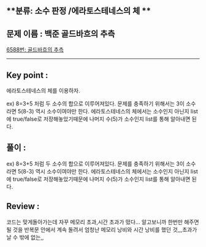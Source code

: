 
## **분류:  소수 판정 /에라토스테네스의 체 **

## **문제 이름  :  백준 골드바흐의 추측**

[6588번: 골드바흐의 추측](acmicpc.net/problem/6588)

---

## **Key point :**

에라토스테네스의 체를 이용하자.

ex) 8=3+5 처럼 두 소수의 합으로 이루어져있다. 문제를 충족하기 위해서는 3이 소수라면 5(8-3) 역시 소수이여야만 한다. 에라토스테네스의 체에서는 소수인지 아닌지 list에 true/false로 저장해놓았기때문에 나머지 수(5)가 소수인지 list를 통해 알아내면 된다.

## 풀이  **:**

ex) 8=3+5 처럼 두 소수의 합으로 이루어져있다. 문제를 충족하기 위해서는 3이 소수라면 5(8-3) 역시 소수이여야만 한다. 에라토스테네스의 체에서는 소수인지 아닌지 list에 true/false로 저장해놓았기때문에 나머지 수(5)가 소수인지 list를 통해 알아내면 된다.

## Review :

코드는 맞게돌아가는데 자꾸 메모리 초과,시간 초과가 떴다... 알고보니까 한번만 해주면 될 것을 반복문 안에서 계속 돌려서 엄청난 메모리 낭비와 시간 낭비를 했던 것,,,초과가 날 수 밖에 없는,,
